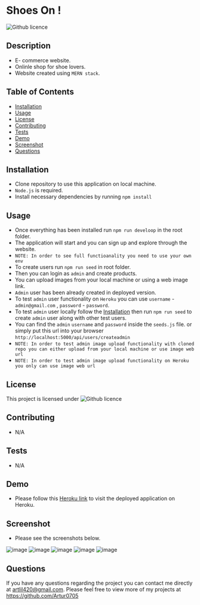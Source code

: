 # Shoes On !

![Github licence](http://img.shields.io/badge/license-MIT-blue.svg)

## Description

- E- commerce website.
- Onlinle shop for shoe lovers.
- Website created using `MERN stack`.

## Table of Contents

- [Installation](#installation)
- [Usage](#usage)
- [License](#license)
- [Contributing](#contributing)
- [Tests](#tests)
- [Demo](#demo)
- [Screenshot](#screenshot)
- [Questions](#questions)

## Installation

- Clone repository to use this application on local machine.
- `Node.js` is required.
- Install necessary dependencies by running `npm install`

## Usage

- Once everything has been installed run `npm run develoop` in the root folder.
- The application will start and you can sign up and explore through the website.
- `NOTE: In order to see full functioanality you need to use your own env`
- To create users run `npm run seed` in root folder.
- Then you can login as `admin` and create products.
- You can upload images from your local machine or using a web image link.
- `Admin` user has been already created in deployed version.
- To test `admin` user functionality on `Heroku` you can use `username` - `admin@gmail.com` , `password` - `password`.
- To test `admin` user locally follow the [Installation](#installation) then run `npm run seed` to create `admin` user along with other test users.
- You can find the `admin` `username` and `password` inside the `seeds.js` file. or simply put this url into your browser `http://localhost:5000/api/users/createadmin`
- `NOTE: In order to test admin image upload functionality with cloned repo you can either upload from your local machine or use image web url`
- `NOTE: In order to test admin image upload functionality on Heroku you only can use image web url`

## License

This project is licensed under ![Github licence](http://img.shields.io/badge/license-MIT-blue.svg)

## Contributing

- N/A

## Tests

- N/A

## Demo

- Please follow this [Heroku link](https://shoes-on.herokuapp.com/) to visit the deployed application on Heroku.

## Screenshot

- Please see the screenshots below.

![image](./client/src/images/main.jpeg)
![image](./client/src/images/cart.jpeg)
![image](./client/src/images/shipping.jpeg)
![image](./client/src/images/place-order.jpeg)
![image](./client/src/images/stripe.jpeg)

## Questions

If you have any questions regarding the project you can contact me directly at artlil420@gmail.com.
Please feel free to view more of my projects at https://github.com/Artur0705
